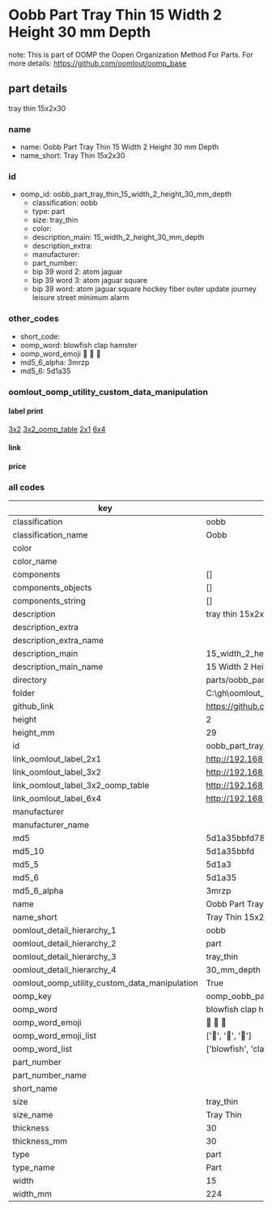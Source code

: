 # Oobb Part Tray Thin 15 Width 2 Height 30 mm Depth  

note: This is part of OOMP the Oopen Organization Method For Parts. For more details: https://github.com/oomlout/oomp_base

##  part details
  



tray thin 15x2x30



### name
* name: Oobb Part Tray Thin 15 Width 2 Height 30 mm Depth
* name_short: Tray Thin 15x2x30 
### id
* oomp_id: oobb_part_tray_thin_15_width_2_height_30_mm_depth
  * classification: oobb
  * type: part
  * size: tray_thin
  * color: 
  * description_main: 15_width_2_height_30_mm_depth
  * description_extra: 
  * manufacturer: 
  * part_number: 
  * bip 39 word 2: atom jaguar
  * bip 39 word 3: atom jaguar square
  * bip 39 word: atom jaguar square hockey fiber outer update journey leisure street minimum alarm

### other_codes
* short_code: 
* oomp_word: blowfish clap hamster
* oomp_word_emoji :blowfish: :clap: :hamster:
* md5_6_alpha: 3mrzp
* md5_6: 5d1a35






### oomlout_oomp_utility_custom_data_manipulation
#### label print
[3x2](http://192.168.1.245:1112/?label=oomp%203mrzp)
[3x2_oomp_table](http://192.168.1.108:1112/?label=oomp%203mrzp)
[2x1](http://192.168.1.242:1112/?label=oomp%203mrzp)
[6x4](http://192.168.1.55:1112/?label=oomp%203mrzp)    

#### link

                              

#### price







### all codes 
| key | value |  
| --- | --- |  
| classification | oobb |  
| classification_name | Oobb |  
| color |  |  
| color_name |  |  
| components | [] |  
| components_objects | [] |  
| components_string | [] |  
| description | tray thin 15x2x30 |  
| description_extra |  |  
| description_extra_name |  |  
| description_main | 15_width_2_height_30_mm_depth |  
| description_main_name | 15 Width 2 Height 30 mm Depth |  
| directory | parts/oobb_part_tray_thin_15_width_2_height_30_mm_depth |  
| folder | C:\gh\oomlout_oobb_version_4_generated_parts\things\oobb_part_tray_thin_15_width_2_height_30_mm_depth |  
| github_link | https://github.com/oomlout/oomlout_oomp_part_src/tree/main/parts/oobb_part_tray_thin_15_width_2_height_30_mm_depth |  
| height | 2 |  
| height_mm | 29 |  
| id | oobb_part_tray_thin_15_width_2_height_30_mm_depth |  
| link_oomlout_label_2x1 | http://192.168.1.242:1112/?label=oomp%203mrzp |  
| link_oomlout_label_3x2 | http://192.168.1.245:1112/?label=oomp%203mrzp |  
| link_oomlout_label_3x2_oomp_table | http://192.168.1.108:1112/?label=oomp%203mrzp |  
| link_oomlout_label_6x4 | http://192.168.1.55:1112/?label=oomp%203mrzp |  
| manufacturer |  |  
| manufacturer_name |  |  
| md5 | 5d1a35bbfd787dd2752ad6c7a6ddc872 |  
| md5_10 | 5d1a35bbfd |  
| md5_5 | 5d1a3 |  
| md5_6 | 5d1a35 |  
| md5_6_alpha | 3mrzp |  
| name | Oobb Part Tray Thin 15 Width 2 Height 30 mm Depth |  
| name_short | Tray Thin 15x2x30  |  
| oomlout_detail_hierarchy_1 | oobb |  
| oomlout_detail_hierarchy_2 | part |  
| oomlout_detail_hierarchy_3 | tray_thin |  
| oomlout_detail_hierarchy_4 | 30_mm_depth |  
| oomlout_oomp_utility_custom_data_manipulation | True |  
| oomp_key | oomp_oobb_part_tray_thin_15_width_2_height_30_mm_depth |  
| oomp_word | blowfish clap hamster |  
| oomp_word_emoji | :blowfish: :clap: :hamster: |  
| oomp_word_emoji_list | [':blowfish:', ':clap:', ':hamster:'] |  
| oomp_word_list | ['blowfish', 'clap', 'hamster'] |  
| part_number |  |  
| part_number_name |  |  
| short_name |  |  
| size | tray_thin |  
| size_name | Tray Thin |  
| thickness | 30 |  
| thickness_mm | 30 |  
| type | part |  
| type_name | Part |  
| width | 15 |  
| width_mm | 224 |  
